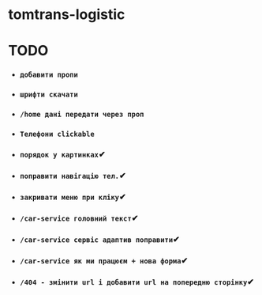 # tomtrans-logistic
# TODO

- ### `добавити пропи`
- ### `шрифти скачати`
- ### `/home дані передати через проп`
- ### `Телефони clickable`
+ ### `порядок у картинках`✔
+ ### `поправити навігацію тел.`✔
+ ### `закривати меню при кліку`✔
+ ### `/car-service головний текст`✔
+ ### `/car-service сервіс адаптив поправити`✔
+ ### `/car-service як ми працюєм + нова форма`✔
+ ### `/404 - змінити url і добавити url на попередню сторінку`✔
